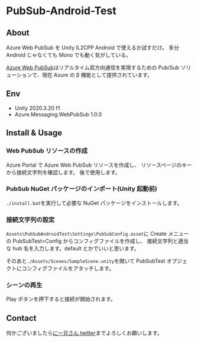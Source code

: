 # PubSub-Android-Test

## About

Azure Web PubSub を Unity IL2CPP Android で使えるか試すだけ。
多分 Android じゃなくても Mono でも動く気がしている。

[Azure Web PubSub](https://azure.microsoft.com/ja-jp/services/web-pubsub/)はリアルタイム双方向通信を実現するための Pub/Sub ソリューションで、現在 Azure の β 機能として提供されています。

## Env

- Unity 2020.3.20 f1
- Azure.Messaging.WebPubSub 1.0.0

## Install & Usage

### Web PubSub リソースの作成

Azure Portal で Azure Web PubSub リソースを作成し、
リソースページのキーから接続文字列を確認します。
後で使用します。

### PubSub NuGet パッケージのインポート(Unity 起動前)

`./install.bat`を実行して必要な NuGet パッケージをインストールします。

### 接続文字列の設定

`Assets\PubSubAndroidTest\Settings\PubSubConfig.asset`に
Create メニューの PubSubTest>Config からコンフィグファイルを作成し、
接続文字列と適当な hub 名を入力します。default とかでいいと思います。

そのあと`./Assets/Scenes/SampleScene.unity`を開いて
PubSubTest オブジェクトにコンフィグファイルをアタッチします。

### シーンの再生

Play ボタンを押下すると接続が開始されます。

## Contact

何かございましたら[にー兄さん twitter](https://twitter.com/ninisan_drumath)までよろしくお願いします。
